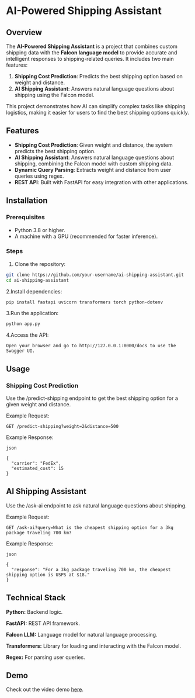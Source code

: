 
# AI-Powered Shipping Assistant

## Overview
The **AI-Powered Shipping Assistant** is a project that combines custom shipping data with the **Falcon language model** to provide accurate and intelligent responses to shipping-related queries. It includes two main features:
1. **Shipping Cost Prediction**: Predicts the best shipping option based on weight and distance.
2. **AI Shipping Assistant**: Answers natural language questions about shipping using the Falcon model.

This project demonstrates how AI can simplify complex tasks like shipping logistics, making it easier for users to find the best shipping options quickly.

## Features
- **Shipping Cost Prediction**: Given weight and distance, the system predicts the best shipping option.
- **AI Shipping Assistant**: Answers natural language questions about shipping, combining the Falcon model with custom shipping data.
- **Dynamic Query Parsing**: Extracts weight and distance from user queries using regex.
- **REST API**: Built with FastAPI for easy integration with other applications.

## Installation

### Prerequisites
- Python 3.8 or higher.
- A machine with a GPU (recommended for faster inference).

### Steps
1. Clone the repository:
 ```bash
 git clone https://github.com/your-username/ai-shipping-assistant.git
 cd ai-shipping-assistant
   ```
2.Install dependencies:

  ```bash
pip install fastapi uvicorn transformers torch python-dotenv
```

3.Run the application:

```bash
python app.py
```
4.Access the API:
```
Open your browser and go to http://127.0.0.1:8000/docs to use the Swagger UI.
```
## Usage
### Shipping Cost Prediction
Use the /predict-shipping endpoint to get the best shipping option for a given weight and distance.

Example Request:

```
GET /predict-shipping?weight=2&distance=500
```
Example Response:
```
json

{
  "carrier": "FedEx",
  "estimated_cost": 15
}
```
## AI Shipping Assistant
Use the /ask-ai endpoint to ask natural language questions about shipping.

Example Request:
```
GET /ask-ai?query=What is the cheapest shipping option for a 3kg package traveling 700 km?
```
Example Response:
```
json

{
  "response": "For a 3kg package traveling 700 km, the cheapest shipping option is USPS at $18."
}
```
## Technical Stack
**Python:** Backend logic.

**FastAPI:** REST API framework.

**Falcon LLM:** Language model for natural language processing.

**Transformers:** Library for loading and interacting with the Falcon model.

**Regex:** For parsing user queries.

## Demo
Check out the video demo [here](https://drive.google.com/file/d/1DeVLZ4qHwj5qIVq7zlOSTpnnmUuKlXjX/view?usp=drive_link).
